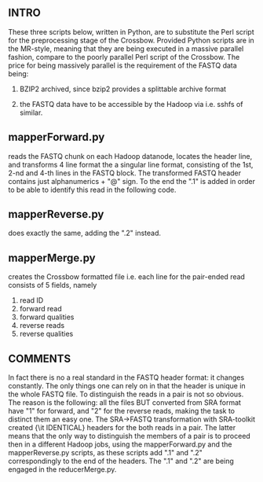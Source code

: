 INTRO
-------------
These three scripts below, written in Python, are to substitute the Perl script for the preprocessing stage of the Crossbow.
Provided Python scripts are in the MR-style, meaning that they are being executed in a massive parallel fashion, compare to the poorly parallel  Perl script of the Crossbow.
The price for being massively parallel is the requirement of the FASTQ data being:

1) BZIP2 archived, since bzip2 provides  a splittable archive format

2) the FASTQ data have to be accessible by the Hadoop via i.e. sshfs of similar.

mapperForward.py
---------------

reads the FASTQ chunk on each Hadoop datanode, locates the header line, and transforms 4 line format the a singular line format, consisting of the 1st, 2-nd and 4-th lines in the FASTQ block.
The transformed FASTQ header contains just alphanumerics + "@" sign. To the end the ".1" is added in order to be able to identify this read in the following code.

mapperReverse.py
----------------
does exactly the  same, adding the ".2" instead.


mapperMerge.py
-----------------

creates the Crossbow formatted file i.e. each line for the pair-ended read consists of 5 fields, namely
1) read ID
2) forward read
3) forward qualities
4) reverse reads
5) reverse qualities


COMMENTS
-------------
In fact there is no a real standard in the FASTQ header format: it changes constantly.  The only things one can rely on in that the header is unique in the whole FASTQ file.
To distinguish the reads in a pair is not so obvious. The reason is the following:
all the files BUT converted from SRA format have "1" for forward, and "2" for the reverse reads, making the task to distinct them an easy one.
The SRA->FASTQ transformation with SRA-toolkit created {\it IDENTICAL} headers for the both reads in a pair.
The latter means that the only way to distinguish the members of a pair is to proceed then in a different Hadoop jobs, using the mapperForward.py and the mapperReverse.py scripts, as these scripts add  ".1" and ".2" correspondingly to  the end of the  headers. 
The ".1" and ".2" are being engaged in the reducerMerge.py.
